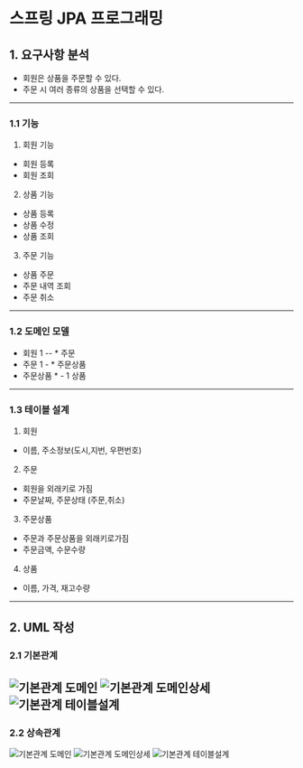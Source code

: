 # 스프링 JPA 프로그래밍 


## 1. 요구사항 분석

- 회원은 상품을 주문할 수 있다.
- 주문 시 여러 종류의 상품을 선택할 수 있다.

---

### 1.1 기능

1. 회원 기능
 - 회원 등록
 - 회원 조회

2. 상품 기능
 - 상품 등록
 - 상품 수정
 - 상품 조회

3. 주문 기능
 - 상품 주문
 - 주문 내역 조회
 - 주문 취소

---
### 1.2 도메인 모델

 - 회원 1 -- * 주문
 - 주문 1 - * 주문상품
 - 주문상품 * - 1 상품

---
### 1.3 테이블 설계

1. 회원
- 이름, 주소정보(도시,지번, 우편번호)
2. 주문
- 회원을 외래키로 가짐
- 주문날짜, 주문상태 (주문,취소)
3. 주문상품
- 주문과 주문상품을 외래키로가짐
- 주문금액, 수문수량
4. 상품
- 이름, 가격, 재고수량

---

## 2. UML 작성

### 2.1 기본관계
![기본관계 도메인](uml/BaseRelation/BaseDomain.png)
![기본관계 도메인상세](uml/BaseRelation/ERD.png)
![기본관계 테이블설계](uml/BaseRelation/DetailDomain.png)
---
### 2.2 상속관계
![기본관계 도메인](uml/Inheritance/BaseDomain.png)
![기본관계 도메인상세](uml/Inheritance/ERD.png)
![기본관계 테이블설계](uml/Inheritance/DetailDomain.png)
